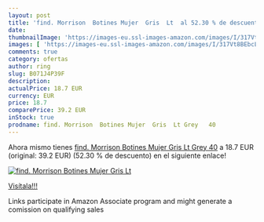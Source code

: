 ```yaml
---
layout: post
title: 'find. Morrison  Botines Mujer  Gris  Lt  al 52.30 % de descuento'
date: 
thumbnailImage: 'https://images-eu.ssl-images-amazon.com/images/I/317Vt8BEbcL._SL200_.jpg'
images: [ 'https://images-eu.ssl-images-amazon.com/images/I/317Vt8BEbcL._SL200_.jpg' ]
comments: true
category: ofertas
author: ring
slug: B071J4P39F
description:
actualPrice: 18.7 EUR
currency: EUR
price: 18.7
comparePrice: 39.2 EUR
inStock: true
prodname: find. Morrison  Botines Mujer  Gris  Lt Grey   40
---
```


Ahora mismo tienes [find. Morrison  Botines Mujer  Gris  Lt Grey   40](https://www.amazon.es/dp/B071J4P39F/?tag=tolees-21) a 18.7 EUR (original: 39.2 EUR) (52.30 %  de descuento) en el siguiente enlace!

[![find. Morrison  Botines Mujer  Gris  Lt ](https://images-eu.ssl-images-amazon.com/images/I/317Vt8BEbcL._SL200_.jpg)](https://www.amazon.es/dp/B071J4P39F/?tag=tolees-21)

[Visítala!!!](https://www.amazon.es/dp/B071J4P39F/?tag=tolees-21)

Links participate in Amazon Associate program and might generate a comission on qualifying sales
